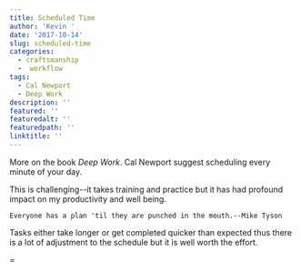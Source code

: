 ```yaml
---
title: Scheduled Time
author: 'Kevin '
date: '2017-10-14'
slug: scheduled-time
categories:
  - craftsmanship
  -  workflow
tags:
  - Cal Newport
  - Deep Work
description: ''
featured: ''
featuredalt: ''
featuredpath: ''
linktitle: ''
---
```

More on the book *Deep Work*.  Cal Newport suggest scheduling every minute of your day. 

This is challenging--it takes training and practice but it has had profound impact on my productivity and well being. 


	Everyone has a plan 'til they are punched in the mouth.--Mike Tyson 


Tasks either take longer or get completed quicker than expected thus there is a lot of adjustment to the schedule but it is well worth the effort. 

=




